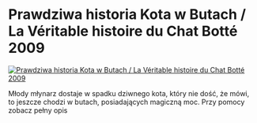Prawdziwa historia Kota w Butach / La Véritable histoire du Chat Botté 2009 
=============
[![Prawdziwa historia Kota w Butach / La Véritable histoire du Chat Botté 2009 ](http://vidos.pl/images/player.gif)](http://vidos.pl/prawdziwa-historia-kota-w-butach-la-vritable-histoire-du-chat-bott-2009)

 Młody młynarz dostaje w spadku dziwnego kota, który nie dość, że mówi, to jeszcze chodzi w butach, posiadających magiczną moc. Przy pomocy zobacz pełny opis

